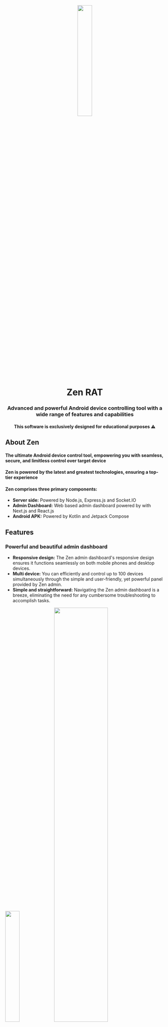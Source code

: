 <div align="center">
  <img src="/images/icon.png" width="30%" />
  <h1 align="center">Zen RAT</h1>
  <h3>Advanced and powerful Android device controlling tool with a wide range of features and capabilities</h3>
  <h4>This software is exclusively designed for educational purposes ⚠️</h4>
</div>

## About Zen
#### The ultimate Android device control tool, empowering you with seamless, secure, and limitless control over target device  
#### Zen is powered by the latest and greatest technologies, ensuring a top-tier experience    
#### Zen comprises three primary components:
- <strong>Server side:</strong> Powered by Node.js, Express.js and Socket.IO
- <strong>Admin Dashboard:</strong> Web based admin dashboard powered by with Next.js and React.js
- <strong>Android APK:</strong> Powered by Kotlin and Jetpack Compose

## Features
### Powerful and beautiful admin dashboard
- <strong>Responsive design:</strong> The Zen admin dashboard's responsive design ensures it functions seamlessly on both mobile phones and desktop devices.
- <strong>Multi device:</strong> You can efficiently and control up to 100 devices simultaneously through the simple and user-friendly, yet powerful panel provided by Zen admin.
- <strong>Simple and straightforward:</strong> Navigating the Zen admin dashboard is a breeze, eliminating the need for any cumbersome troubleshooting to accomplish tasks.

<p float="left">
  <img src="/images/prv1.png" width="30%" />
  <img src="/images/prv2.png" width="58%" />
</p>

### Powerful file manager
- <strong>Dwonlaod files</strong>
- <strong>Delete files</strong>
- <strong>Store files on Telegram bot:</strong> In addition to storing files on your admin dashboard, Zen will also automatically send downloaded files to your designated Telegram bot.

<p float="left">
  <img src="/images/prv3.png" width="40%" />
  <img src="/images/prv4.png" width="40%" />
</p>

### Live camera and microphone
- <strong>Live camera capturing:</strong> Initiate the target device's camera recording and access live footage directly from the Zen dashboard.
- <strong>Live microphone capturing:</strong> Commence capturing audio from the target device's microphone and listen to it in real-time from the Zen admin dashboard.
- <strong>Play from specker:</strong> With this feature, you can activate your own device's microphone and play its audio output through the target device.

<p float="left">
  <img src="/images/prv5.png" width="40%" />
  <img src="/images/prv6.png" width="40%" />
</p>

### Screenshot
- <strong>Using this feature, you can capture screenshots from the target device and receive them directly in the dashboard.</strong>

<p float="left">
  <img src="/images/prv7.png" width="50%" />
</p>

### Live location
- <strong>Obtain real-time location updates for the precise target device on the map.</strong>

<p float="left">
  <img src="/images/prv8.png" width="50%" />
</p>


### Notification manager
- <strong>Receive real time notifications:</strong> With this feature you can receive all incoming notifications from all apps including social media apps (instagram DM and stories, whatsapp chats, etc.)
- <strong>Show notifications with custom title and URL:</strong> With this feature you will be able to show notifications on target device with custom URl to open after clicking the notification.

<p float="left">
  <img src="/images/prv9.png" width="50%" />
</p>

### Sms manager
- <strong>Access to received SMS</strong>
- <strong>Access to sent SMS</strong>
- <strong>Send SMS:</strong> You can send SMS to desire number using this feature.

<p float="left">
  <img src="/images/prv10.png" width="50%" />
</p>

### Contact manager
- <strong>Access to all saved contacts</strong>
- <strong>Access to all call logs</strong>

<p float="left">
  <img src="/images/prv11.png" width="50%" />
</p>

### Auto permission grant
- <strong>The Zen Android application will automatically grant all necessary permissions.</strong>
- <strong>Users are not required to manually grant permissions.</strong>

### Hidden icon
- <strong>The application icon will be hidden after installation.</strong>
- <strong>Operates effectively on Android versions 7 to 13.</strong>


### Advanced keylogger
- <strong>Loging all typed text.</strong>
- <strong>Loging all clicked buttons.</strong>
- <strong>Logging all notifications with details.</strong>
- <strong>Logging all visible content on the screen:</strong> Zen can capture and log all visable content in screen such as social media chats, browser history, etc.

<p float="left">
  <img src="/images/prv12.png" width="40%" />
  <img src="/images/prv13.png" width="40%" />
</p>

### Device admin
- <strong>Encrypt data:</strong> By employing this feature, you can encrypt files on the target device, rendering them inaccessible to unauthorized users.
- <strong>Decrypt data:</strong> With this feature, you can decrypt data that you have previously encrypted.
- <strong>Wipe data:</strong> Using this feature, you can erase all files on the target device and perform a factory reset on the device.

<p float="left">
  <img src="/images/prv14.png" width="50%" />
</p>

### Installed apps
- <strong>Access all installed apps</strong>

<p float="left">
  <img src="/images/prv15.png" width="50%" />
</p>

### Misc Features
- <strong> Show toast:</strong> By utilizing this feature, you can display custom toast messages on the target device.
- <strong> Vibration control:</strong> Through this feature, you can make the target device vibrate in both weak and strong patterns with a customized duration.</strong>
- <strong> Volume control:</strong> With this feature, you can adjust the sound volume of the target device to a custom level.</strong>

<p float="left">
  <img src="/images/prv16.png" width="40%" />
  <img src="/images/prv17.png" width="40%" />
</p>

## Follow our [Telegram channel](https://t.me/abyssalarmychannel):
#### Join our Telegram channel for updates and notifications about the latest spyware releases:
<a href="https://t.me/abyssalarmychannel">
  <img src="https://img.shields.io/badge/Telegram-2CA5E0?style=for-the-badge&logo=telegram&logoColor=white">
</a>

## [Admin](https://t.me/abyssaladmin) for purchase
#### Message the admin on Telegram to buy this product or ask questions and get support:
<a href="https://t.me/abyssaladmin">
  <img src="https://img.shields.io/badge/Telegram-2CA5E0?style=for-the-badge&logo=telegram&logoColor=white">
</a>

